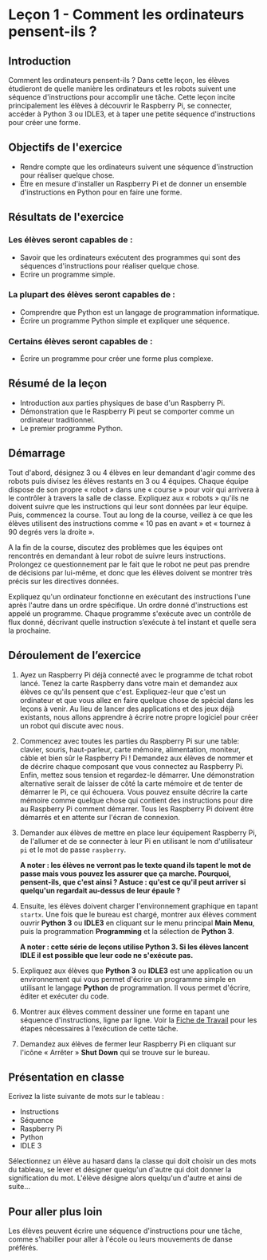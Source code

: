 # Leçon 1 - Comment les ordinateurs pensent-ils ?

## Introduction

Comment les ordinateurs pensent-ils ? Dans cette leçon, les élèves étudieront de quelle manière les ordinateurs et les robots suivent une séquence d'instructions pour accomplir une tâche. Cette leçon incite principalement les élèves à découvrir le Raspberry Pi, se connecter, accéder à Python 3 ou IDLE3, et à taper une petite séquence d'instructions pour créer une forme.

## Objectifs de l'exercice

-	Rendre compte que les ordinateurs suivent une séquence d'instruction pour réaliser quelque chose.
-	Être en mesure d'installer un Raspberry Pi et de donner un ensemble d'instructions en Python pour en faire une forme.


## Résultats de l'exercice

### Les élèves seront capables de :

- Savoir que les ordinateurs exécutent des programmes qui sont des séquences d'instructions pour réaliser quelque chose.  
- Ecrire un programme simple.

### La plupart des élèves seront capables de :

-	Comprendre que Python est un langage de programmation informatique.
-	Écrire un programme Python simple et expliquer une séquence.

### Certains élèves seront capables de :

-	Écrire un programme pour créer une forme plus complexe.

## Résumé de la leçon

-	Introduction aux parties physiques de base d'un Raspberry Pi.
-	Démonstration que le Raspberry Pi peut se comporter comme un ordinateur traditionnel.
-	Le premier programme Python.


## Démarrage

Tout d'abord, désignez 3 ou 4 élèves en leur demandant d'agir comme des robots puis divisez les élèves restants en 3 ou 4 équipes. Chaque équipe dispose de son propre « robot » dans une « course » pour voir qui arrivera à le contrôler à travers la salle de classe. Expliquez aux « robots » qu'ils ne doivent suivre que les instructions qui leur sont données par leur équipe. Puis, commencez la course. Tout au long de la course, veillez à ce que les élèves utilisent des instructions comme « 10 pas en avant » et « tournez à 90 degrés vers la droite ».

A la fin de la course, discutez des problèmes que les équipes ont rencontrés en demandant à leur robot de suivre leurs instructions. Prolongez ce questionnement par le fait que le robot ne peut pas prendre de décisions par lui-même, et donc que les élèves doivent se montrer très précis sur les directives données.

Expliquez qu'un ordinateur fonctionne en exécutant des instructions l'une après l'autre dans un ordre spécifique. Un ordre donné d'instructions est appelé un programme. Chaque programme s'exécute avec un contrôle de flux donné, décrivant quelle instruction s’exécute à tel instant et quelle sera la prochaine.


## Déroulement de l’exercice

1.	Ayez un Raspberry Pi déjà connecté avec le programme de tchat robot lancé. Tenez la carte Raspberry dans votre main et demandez aux élèves ce qu'ils pensent que c'est. Expliquez-leur que c'est un ordinateur et que vous allez en faire quelque chose de spécial dans les leçons à venir. Au lieu de lancer des applications et des jeux déjà existants, nous allons apprendre à écrire notre propre logiciel pour créer un robot qui discute avec nous.

2.	Commencez avec toutes les parties du Raspberry Pi sur une table: clavier, souris, haut-parleur, carte mémoire, alimentation, moniteur, câble et bien sûr le Raspberry Pi ! Demandez aux élèves de nommer et de décrire chaque composant que vous connectez au Raspberry Pi. Enfin, mettez sous tension et regardez-le démarrer. Une démonstration alternative serait de laisser de côté la carte mémoire et de tenter de démarrer le Pi, ce qui échouera. Vous pouvez ensuite décrire la carte mémoire comme quelque chose qui contient des instructions pour dire au Raspberry Pi comment démarrer. Tous les Raspberry Pi doivent être démarrés et en attente sur l'écran de connexion.

3.	Demander aux élèves de mettre en place leur équipement Raspberry Pi, de l'allumer et de se connecter à leur Pi en utilisant le nom d'utilisateur `pi` et le mot de passe `raspberry`.

	**A noter : les élèves ne verront pas le texte quand ils tapent le mot de passe mais vous pouvez les assurer que ça marche. Pourquoi, pensent-ils, que c'est ainsi ? Astuce : qu'est ce qu'il peut arriver si quelqu'un regardait au-dessus de leur épaule ?**

4.	Ensuite, les élèves doivent charger l'environnement graphique en tapant `startx`. Une fois que le bureau est chargé, montrer aux élèves comment ouvrir **Python 3** ou **IDLE3** en cliquant sur le menu principal **Main Menu**, puis la programmation **Programming** et la sélection de **Python 3**.

	**A noter : cette série de leçons utilise Python 3. Si les élèves lancent IDLE il est possible que leur code ne s'exécute pas.**

5.	Expliquez aux élèves que **Python 3** ou **IDLE3** est une application ou un environnement qui vous permet d'écrire un programme simple en utilisant le langage **Python** de programmation. Il vous permet d'écrire, éditer et exécuter du code.

6.	Montrer aux élèves comment dessiner une forme en tapant une séquence d'instructions, ligne par ligne. Voir la [Fiche de Travail](worksheet.md) pour les étapes nécessaires à l’exécution de cette tâche.

7.	Demandez aux élèves de fermer leur Raspberry Pi en cliquant sur l'icône « Arrêter » **Shut Down** qui se trouve sur le bureau.

## Présentation en classe

Ecrivez la liste suivante de mots sur le tableau :

-	Instructions
-	Séquence
-	Raspberry Pi
-	Python
-	IDLE 3

Sélectionnez un élève au hasard dans la classe qui doit choisir un des mots du tableau, se lever et désigner quelqu'un d'autre qui doit donner la signification du mot. L'élève désigne alors quelqu'un d'autre et ainsi de suite…

## Pour aller plus loin

Les élèves peuvent écrire une séquence d'instructions pour une tâche, comme s'habiller pour aller à l'école ou leurs mouvements de danse préférés.
